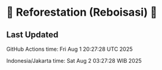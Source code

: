 
# 🌳 Reforestation (Reboisasi) 🌲

## Last Updated

GitHub Actions time: Fri Aug  1 20:27:28 UTC 2025

Indonesia/Jakarta time: Sat Aug  2 03:27:28 WIB 2025
